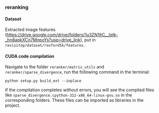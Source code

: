 ### reranking

#### Dataset

Extracted image features (https://drive.google.com/drive/folders/1u3ZN1ItC__IqIk-_hn8apkXCn7MnpoYs?usp=drive_link), put in `revisitop/dataset/roxford5k/features`.

#### CUDA code compilation

Navigate to the folder `reranker/matrix_utils` and `reranker/sparse_divergence`, run the following command in the terminal:

```
python setup.py build_ext --inplace
```

If the compilation completes without errors, you will see the complied files like `sparse_divergence.cpython-312-x86_64-linux-gnu.so` in the corresponding folders. These files can be imported as libraries in the project.
